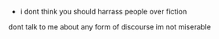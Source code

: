 - i dont think you should harrass people over fiction

  
dont talk to me about any form of discourse im not miserable
